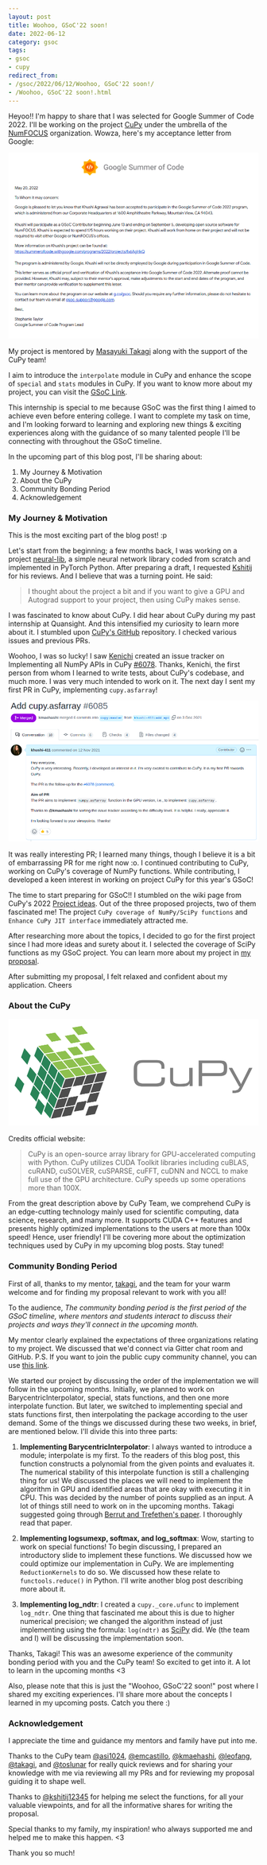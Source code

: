 ```yaml
---
layout: post
title: Woohoo, GSoC'22 soon!
date: 2022-06-12
category: gsoc
tags: 
- gsoc
- cupy
redirect_from:
- /gsoc/2022/06/12/Woohoo, GSoC'22 soon!/
- /Woohoo, GSoC'22 soon!.html
---
```


Heyoo!! I'm happy to share that I was selected for
Google Summer of Code 2022. I'll be working on the
project [CuPy](https://cupy.dev/) under the umbrella of
the [NumFOCUS](https://numfocus.org/) organization.
Wowza, here's my acceptance letter from Google:

<p align="center">
<img src = "/assets/gsoc/acceptance_letter.png">
</p>

My project is mentored by [Masayuki Takagi](https://github.com/takagi)
along with the support of the CuPy team!

I aim to introduce the `interpolate` module in CuPy and
enhance the scope of `special` and `stats` modules in CuPy.
If you want to know more about my project, you can
visit the [GSoC Link](https://summerofcode.withgoogle.com/programs/2022/projects/fx6AgHkQ).

This internship is special to me because GSoC was the
first thing I aimed to achieve even before entering college.
I want to complete my task on time, and I'm looking
forward to learning and exploring new things & exciting
experiences along with the guidance of so many talented
people I'll be connecting with throughout the GSoC timeline.

In the upcoming part of this blog post, I'll be sharing about:
1. My Journey & Motivation
2. About the CuPy
3. Community Bonding Period
4. Acknowledgement

### **My Journey & Motivation**

This is the most exciting part of the blog post! :p 

Let's start from the beginning; a few months back,
I was working on a project
[neural-lib](https://github.com/khushi-411/neural-lib),
a simple neural network library coded from scratch and
implemented in PyTorch Python. After preparing a draft,
I requested [Kshitij](https://github.com/kshitij12345)
for his reviews. And I believe that was a turning point.
He said:

> I thought about the project a bit and if you want to give a GPU and Autograd support to your project, then using CuPy makes sense.

I was fascinated to know about CuPy. I did hear about
CuPy during my past internship at Quansight.
And this intensified my curiosity to learn more about it.
I stumbled upon [CuPy's GitHub](https://github.com/cupy/cupy) repository.
I checked various issues and previous PRs.

Woohoo, I was so lucky! I saw [Kenichi](https://github.com/kmaehashi)
created an issue tracker on Implementing all NumPy
APIs in CuPy [#6078](https://github.com/cupy/cupy/issues/6078).
Thanks, Kenichi, the first person from whom I learned to
write tests, about CuPy's codebase, and much more.
I was very much intended to work on it. The next day
I sent my first PR in CuPy, implementing `cupy.asfarray`!

<p align="center">
<img src="/assets/gsoc/cupy_pr.png">
</p>

It was really interesting PR;
I learned many things, though I believe it is a bit of
embarrassing PR for me right now :o. I continued
contributing to CuPy, working on CuPy's coverage of
NumPy functions. While contributing, I developed a keen
interest in working on project CuPy for this year's GSoC!

The time to start preparing for GSoC!! I stumbled on
the wiki page from CuPy's 2022
[Project ideas](https://github.com/cupy/cupy/wiki/GSoC-2022-Project-Ideas).
Out of the three proposed projects, two of them fascinated me!
The project `CuPy coverage of NumPy/SciPy functions` and
`Enhance CuPy JIT interface` immediately attracted me.

After researching more about the topics, I decided
to go for the first project since I had more ideas
and surety about it. I selected the coverage of SciPy
functions as my GSoC project. You can learn more about
my project in [my proposal](https://drive.google.com/file/d/1ckTcAUjuWNfaldpk2Gni6vID4rQlRllh/view?usp=sharing).

After submitting my proposal, I felt relaxed and
confident about my application. Cheers

### **About the CuPy**

<p align="center">
<img src="/assets/gsoc/cupy_logo.png">
</p>

Credits official website:

> CuPy is an open-source array library for GPU-accelerated computing with Python. CuPy utilizes CUDA Toolkit libraries including cuBLAS, cuRAND, cuSOLVER, cuSPARSE, cuFFT, cuDNN and NCCL to make full use of the GPU architecture. CuPy speeds up some operations more than 100X.

From the great description above by CuPy Team,
we comprehend CuPy is an edge-cutting technology mainly
used for scientific computing, data science, research,
and many more. It supports CUDA C++ features and presents
highly optimized implementations to the users at more
than 100x speed! Hence, user friendly! I'll be covering more
about the optimization techniques used by CuPy in my
upcoming blog posts. Stay tuned!

### **Community Bonding Period**

First of all, thanks to my mentor, [takagi](https://github.com/takagi),
and the team for your warm welcome and for finding
my proposal relevant to work with you all!

To the audience,
*The community bonding period is the first period of
the GSoC timeline, where mentors and students interact
to discuss their projects and ways they'll
connect in the upcoming month.*

My mentor clearly explained the expectations of three
organizations relating to my project. We discussed that
we'd connect via Gitter chat room and GitHub. P.S.
If you want to join the public cupy community channel,
you can use [this link](https://gitter.im/cupy/community?utm_source=share-link&utm_medium=link&utm_campaign=share-link).

We started our project by discussing the order of the
implementation we will follow in the upcoming months.
Initially, we planned to work on BarycentricInterpolator,
special, stats functions, and then one more interpolate function.
But later, we switched to implementing special and stats
functions first, then interpolating the package
according to the user demand. Some of the things we
discussed during these two weeks, in brief, are mentioned below.
I'll divide this into three parts:

1. **Implementing BarycentricInterpolator**:
I always wanted to introduce a module; interpolate is my
first. To the readers of this blog post, this
function constructs a polynomial from the given points
and evaluates it. The numerical stability of this
interpolate function is still a challenging thing
for us! We discussed the places we will need to implement
the algorithm in GPU and identified areas that are okay
with executing it in CPU. This was decided by the number
of points supplied as an input. A lot of things still
need to work on in the upcoming months. Takagi suggested
going through [Berrut and Trefethen's paper](https://people.maths.ox.ac.uk/trefethen/publication/PDF/2004_106.pdf).
I thoroughly read that paper.

2. **Implementing logsumexp, softmax, and log_softmax**:
Wow, starting to work on special functions! To begin
discussing, I prepared an introductory slide to
implement these functions. We discussed how we could
optimize our implementation in CuPy. We are implementing
`ReductionKernels` to do so. We discussed how these
relate to `functools.reduce()` in Python. I'll
write another blog post describing more about it.

3. **Implementing log_ndtr**: I created a
`cupy._core.ufunc` to implement `log_ndtr`.
One thing that fascinated me about this is due to higher
numerical precision; we changed the algorithm instead of
just implementing using the formula: `log(ndtr)` as
[SciPy](https://github.com/scipy/scipy) did. We (the team and I)
will be discussing the implementation soon.

Thanks, Takagi! This was an awesome experience of the
community bonding period with you and the CuPy team!
So excited to get into it. A lot to learn in the upcoming months <3

Also, please note that this is just the
"Woohoo, GSoC'22 soon!" post where I shared my
exciting experiences. I'll share more about the concepts
I learned in my upcoming posts. Catch you there :)

### **Acknowledgement**

I appreciate the time and guidance my mentors and
family have put into me.

Thanks to the CuPy team
[@asi1024](https://github.com/asi1024),
[@emcastillo](https://github.com/emcastillo),
[@kmaehashi](https://github.com/kmaehashi),
[@leofang](https://github.com/leofang),
[@takagi](https://github.com/takagi), and
[@toslunar](https://github.com/toslunar)
for really quick reviews and for sharing your
knowledge with me via reviewing all my PRs and
for reviewing my proposal guiding it to shape well.

Thanks to [@kshitij12345](https://github.com/kshitij12345)
for helping me select the functions, for all your valuable
viewpoints, and for all the informative shares
for writing the proposal.

Special thanks to my family, my inspiration!
who always supported me and helped me to make this happen. <3

Thank you so much!
